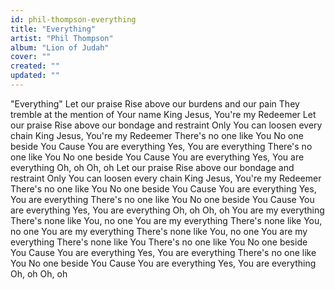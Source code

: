 ```yaml
---
id: phil-thompson-everything
title: "Everything"
artist: "Phil Thompson"
album: "Lion of Judah"
cover: ""
created: ""
updated: ""
---
```


"Everything"
Let our praise
Rise above our burdens and our pain
They tremble at the mention of Your name
King Jesus, You're my Redeemer
Let our praise
Rise above our bondage and restraint
Only You can loosen every chain
King Jesus, You're my Redeemer
There's no one like You
No one beside You
Cause You are everything
Yes, You are everything
There's no one like You
No one beside You
Cause You are everything
Yes, You are everything
Oh, oh
Oh, oh
Let our praise
Rise above our bondage and restraint
Only You can loosen every chain
King Jesus, You're my Redeemer
There's no one like You
No one beside You
Cause You are everything
Yes, You are everything
There's no one like You
No one beside You
Cause You are everything
Yes, You are everything
Oh, oh
Oh, oh
You are my everything
There's none like You, no one
You are my everything
There's none like You, no one
You are my everything
There's none like You, no one
You are my everything
There's none like You
There's no one like You
No one beside You
Cause You are everything
Yes, You are everything
There's no one like You
No one beside You
Cause You are everything
Yes, You are everything
Oh, oh
Oh, oh